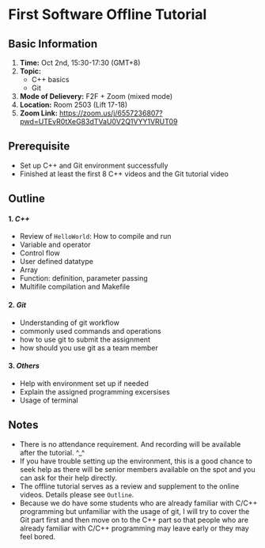 # **First Software Offline Tutorial**

## **Basic Information**

1. **Time:** Oct 2nd, 15:30-17:30 (GMT+8)
2. **Topic:**
   * C++ basics
   * Git
3. **Mode of Delievery:** F2F + Zoom (mixed mode)
4. **Location:** Room 2503 (Lift 17-18)
5. **Zoom Link:** https://zoom.us/j/6557236807?pwd=UTEvR0tXeG83dTVaU0V2Q1VYY1VRUT09

## **Prerequisite**

* Set up C++ and Git environment successfully
* Finished at least the first 8 C++ videos and the Git tutorial video

## **Outline**

#### 1. *C++*

* Review of `HelloWorld`: How to compile and run
* Variable and operator
* Control flow
* User defined datatype
* Array
* Function: definition, parameter passing
* Multifile compilation and Makefile

#### 2. *Git*

* Understanding of git workflow
* commonly used commands and operations
* how to use git to submit the assignment
* how should you use git as a team member

#### 3. *Others*

* Help with environment set up if needed
* Explain the assigned programming excersises
* Usage of terminal

## **Notes**

* There is no attendance requirement. And recording will be available after the tutorial. ^_^
* If you have trouble setting up the environment, this is a good chance to seek help as there will be senior members available on the spot and you can ask for their help directly.
* The offline tutorial serves as a review and supplement to the online videos. Details please see `Outline`.
* Because we do have some students who are already familiar with C/C++ programming but unfamiliar with the usage of git, I will try to cover the Git part first and then move on to the C++ part so that people who are already familiar with C/C++ programming may leave early or they may feel bored.
